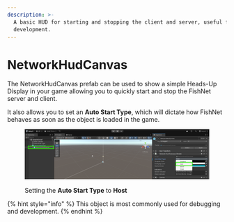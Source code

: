 ```yaml
---
description: >-
  A basic HUD for starting and stopping the client and server, useful for
  development.
---
```


# NetworkHudCanvas

The NetworkHudCanvas prefab can be used to show a simple Heads-Up Display in your game allowing you to quickly start and stop the FishNet server and client.

It also allows you to set an **Auto Start Type**, which will dictate how FishNet behaves as soon as the object is loaded in the game.

<figure><img src="../../.gitbook/assets/setting-autostart-type.png" alt=""><figcaption><p>Setting the <strong>Auto Start Type</strong> to <strong>Host</strong></p></figcaption></figure>

{% hint style="info" %}
This object is most commonly used for debugging and development.
{% endhint %}

